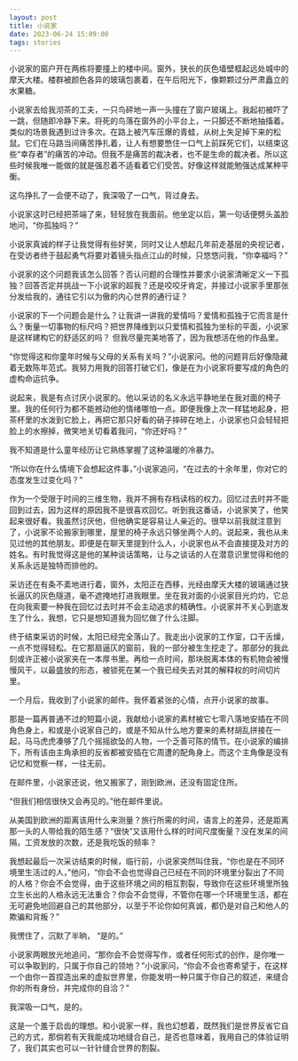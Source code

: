 ```yaml
---
layout: post
title: 小说家
date: 2023-06-24 15:09:00
tags: stories
---
```


小说家的窗户开在两栋将要撞上的楼中间。窗外，狭长的灰色墙壁框起远处城中的摩天大楼。楼群被颜色各异的玻璃包裹着，在午后阳光下，像颗颗过分严肃矗立的水果糖。

小说家去给我沏茶的工夫，一只鸟砰地一声一头撞在了窗户玻璃上。我起初被吓了一跳，但随即冷静下来。将死的鸟落在窗外的小平台上，一只脚还不断地抽搐着。类似的场景我遇到过许多次。在路上被汽车压爆的青蛙，从树上失足掉下来的松鼠。它们在马路当间痛苦挣扎着，让人有想要憋住一口气上前踩死它们，以结束这些“幸存者”的痛苦的冲动。但我不是痛苦的裁决者，也不是生命的裁决者。所以这些时候我唯一能做的就是强忍着不适看着它们受苦。好像这样就能勉强达成某种平衡。 

这鸟挣扎了一会便不动了，我深吸了一口气，背过身去。

小说家这时已经把茶端了来，轻轻放在我面前。他坐定以后，第一句话便劈头盖脸地问，“你孤独吗？”

小说家真诚的样子让我觉得有些好笑，同时又让人想起几年前走基层的央视记者，在受访者终于鼓起勇气将要对着镜头指点江山的时候，只悠悠问我，“你幸福吗？”

小说家的这个问题我该怎么回答？否认问题的合理性并要求小说家清晰定义一下孤独？回答否定并挑战一下小说家的超我？还是咬咬牙肯定，并接过小说家手里那张分发给我的，通往它引以为傲的内心世界的通行证？

小说家的下一个问题会是什么？让我讲一讲我的爱情吗？爱情和孤独于它而言是什么？衡量一切事物的标尺吗？把世界降维到以只爱情和孤独为坐标的平面，小说家是这样建构它的舒适区的吗？
但我尽量完美地答了，因为我想活在他的作品里。

 “你觉得这和你童年时候与父母的关系有关吗？”小说家问。他的问题背后好像隐藏着无数陈年范式。我努力用我的回答打破它们，像是在为小说家将要写成的角色的虚构命运抗争。
 
说起来，我是有点讨厌小说家的。他以采访的名义永远平静地坐在我对面的椅子里。我的任何行为都不能撼动他的情绪哪怕一点。即便我像上次一样猛地起身，把茶杯里的水泼到它脸上，再把它那只好看的硝子摔碎在地上，小说家也只会轻轻把脸上的水擦掉，微笑地关切看着我问，“你还好吗？”

我不知道是什么童年经历让它熟练掌握了这种温暖的冷暴力。

 “所以你在什么情境下会想起这件事，”小说家追问，“在过去的十余年里，你对它的态度发生过变化吗？”
 
作为一个受限于时间的三维生物，我并不拥有存档读档的权力。回忆过去时并不能回到过去，因为这样的原因我不是很喜欢回忆。听到我这番话，小说家笑了，他笑起来很好看。我虽然讨厌他，但他确实是容易让人亲近的。很早以前我就注意到了，小说家不论搬家到哪里，屋里的椅子永远只够坐两个人的。说起来，我也从未见过他的其他朋友。即便是在聊天里提到什么人，小说家也从不会直接提及对方的姓名。有时我觉得这是他的某种谈话策略，让与之谈话的人在潜意识里觉得和他的关系永远是独特而排他的。

采访还在有条不紊地进行着，窗外，太阳正在西移，光经由摩天大楼的玻璃通过狭长逼仄的灰色隧道，毫不遮掩地打进我眼里。坐在我对面的小说家目光灼灼，它总在向我索要一种我在回忆过去时并不会主动追求的精确性。小说家并不关心到底发生了什么，我想，它只是想知道我为回忆做了什么注脚。

终于结束采访的时候，太阳已经完全落山了。我走出小说家的工作室，口干舌燥，一点不觉得轻松。在它那扇逼仄的窗前，我的一部分被生生挖走了。那部分的我此刻或许正被小说家夹在一本厚书里。再给一点时间，那块脱离本体的有机物会被慢慢风干，以最盛放的形态，被锁死在某一个我已经失去对其的解释权的时间切片里。

一个月后，我收到了小说家的邮件。我怀着紧张的心情，点开小说家的故事。

那是一篇再普通不过的短篇小说，我献给小说家的素材被它七零八落地安插在不同角色身上，和或是小说家自己的，或是不知从什么地方要来的素材胡乱拼接在一起，马马虎虎凑够了几个摇摇欲坠的人物，一个乏善可陈的情节。在小说家的编排下，所有该由主角承担的反省都被安插在它周遭的配角身上。而这个主角像是没有记忆和觉察一样，一往无前。

在邮件里，小说家还说，他又搬家了，刚到欧洲，还没有固定住所。

“但我们相信很快又会再见的。”他在邮件里说。

从美国到欧洲的距离该用什么来测量？旅行所需的时间，语言上的差异，还是距离那一头的人带给我的陌生感？“很快”又该用什么样的时间尺度衡量？没在发呆的间隔，工资发放的次数，还是我吃饭的频率？

我想起最后一次采访结束的时候，临行前，小说家突然叫住我，“你也是在不同环境里生活过的人，”他问，“你会不会也觉得自己已经在不同的环境里分裂出了不同的人格？你会不会觉得，由于这些环境之间的相互割裂，导致你在这些环境里所独立生长出的人格永远无法重合？你会不会觉得，不管你在哪一个环境里生活，都在无可避免地回避自己的其他部分，以至于不论你如何真诚，都仍是对自己和他人的欺骗和背叛？”

我愣住了，沉默了半晌， “是的。”

小说家两眼放光地追问，“那你会不会觉得写作，或者任何形式的创作，是你唯一可以争取到的，只属于你自己的领地？”小说家问，“你会不会也寄希望于，在这样一个由你一首捏造出来的虚拟世界里，你能发明一种只属于你自己的叙述，来缝合你的所有身份，并完成你的自洽？”

我深吸一口气，是的。

这是一个羞于启齿的理想。和小说家一样，我也幻想着，既然我们是世界反省它自己的方式，那倘若有天我能成功地缝合自己，是否也意味着，我用自己的体验证明了，我们其实也可以一针针缝合世界的割裂。

